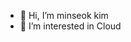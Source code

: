 - 👋 Hi, I’m minseok kim
- 👀 I’m interested in Cloud

<!---
kmus1232/kmus1232 is a ✨ special ✨ repository because its `README.md` (this file) appears on your GitHub profile.
You can click the Preview link to take a look at your changes.
--->
